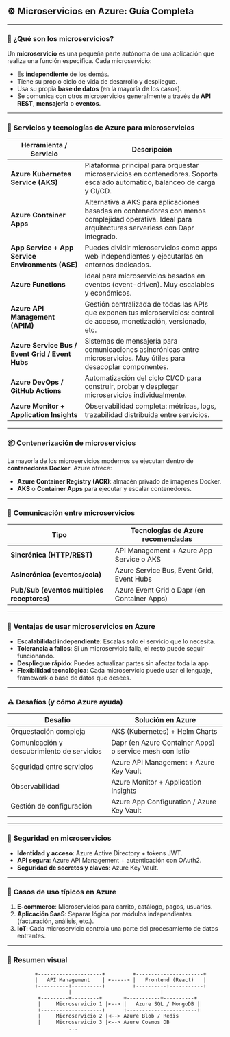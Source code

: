 

## ⚙️ **Microservicios en Azure: Guía Completa**

---

### 🧠 ¿Qué son los microservicios?

Un **microservicio** es una pequeña parte autónoma de una aplicación que realiza una función específica. Cada microservicio:

- Es **independiente** de los demás.
- Tiene su propio ciclo de vida de desarrollo y despliegue.
- Usa su propia **base de datos** (en la mayoría de los casos).
- Se comunica con otros microservicios generalmente a través de **API REST**, **mensajería** o **eventos**.

---

### 🧰 **Servicios y tecnologías de Azure para microservicios**

| Herramienta / Servicio                  | Descripción                                                                 |
|-----------------------------------------|-----------------------------------------------------------------------------|
| **Azure Kubernetes Service (AKS)**      | Plataforma principal para orquestar microservicios en contenedores. Soporta escalado automático, balanceo de carga y CI/CD. |
| **Azure Container Apps**               | Alternativa a AKS para aplicaciones basadas en contenedores con menos complejidad operativa. Ideal para arquitecturas serverless con Dapr integrado. |
| **App Service + App Service Environments (ASE)** | Puedes dividir microservicios como apps web independientes y ejecutarlas en entornos dedicados. |
| **Azure Functions**                    | Ideal para microservicios basados en eventos (event-driven). Muy escalables y económicos. |
| **Azure API Management (APIM)**        | Gestión centralizada de todas las APIs que exponen tus microservicios: control de acceso, monetización, versionado, etc. |
| **Azure Service Bus / Event Grid / Event Hubs** | Sistemas de mensajería para comunicaciones asincrónicas entre microservicios. Muy útiles para desacoplar componentes. |
| **Azure DevOps / GitHub Actions**      | Automatización del ciclo CI/CD para construir, probar y desplegar microservicios individualmente. |
| **Azure Monitor + Application Insights**| Observabilidad completa: métricas, logs, trazabilidad distribuida entre servicios. |

---

### 📦 **Contenerización de microservicios**

La mayoría de los microservicios modernos se ejecutan dentro de **contenedores Docker**. Azure ofrece:

- **Azure Container Registry (ACR)**: almacén privado de imágenes Docker.
- **AKS** o **Container Apps** para ejecutar y escalar contenedores.

---

### 🔁 **Comunicación entre microservicios**

| Tipo                   | Tecnologías de Azure recomendadas                            |
|------------------------|--------------------------------------------------------------|
| **Sincrónica (HTTP/REST)** | API Management + Azure App Service o AKS                         |
| **Asincrónica (eventos/cola)** | Azure Service Bus, Event Grid, Event Hubs                     |
| **Pub/Sub (eventos múltiples receptores)** | Azure Event Grid o Dapr (en Container Apps)                |

---

### 🧪 **Ventajas de usar microservicios en Azure**

- **Escalabilidad independiente**: Escalas solo el servicio que lo necesita.
- **Tolerancia a fallos**: Si un microservicio falla, el resto puede seguir funcionando.
- **Despliegue rápido**: Puedes actualizar partes sin afectar toda la app.
- **Flexibilidad tecnológica**: Cada microservicio puede usar el lenguaje, framework o base de datos que desees.

---

### ⚠️ **Desafíos (y cómo Azure ayuda)**

| Desafío                            | Solución en Azure                                                |
|------------------------------------|-------------------------------------------------------------------|
| Orquestación compleja              | AKS (Kubernetes) + Helm Charts                                    |
| Comunicación y descubrimiento de servicios | Dapr (en Azure Container Apps) o service mesh con Istio           |
| Seguridad entre servicios          | Azure API Management + Azure Key Vault                            |
| Observabilidad                     | Azure Monitor + Application Insights                              |
| Gestión de configuración           | Azure App Configuration / Azure Key Vault                         |

---

### 🔐 **Seguridad en microservicios**

- **Identidad y acceso**: Azure Active Directory + tokens JWT.
- **API segura**: Azure API Management + autenticación con OAuth2.
- **Seguridad de secretos y claves**: Azure Key Vault.

---

### 📘 **Casos de uso típicos en Azure**

1. **E-commerce**: Microservicios para carrito, catálogo, pagos, usuarios.
2. **Aplicación SaaS**: Separar lógica por módulos independientes (facturación, análisis, etc.).
3. **IoT**: Cada microservicio controla una parte del procesamiento de datos entrantes.

---

### 📌 **Resumen visual**

```plaintext
         +---------------------+         +----------------------+
         |   API Management    | <-----> |   Frontend (React)   |
         +----------+----------+         +----------+-----------+
                    |                             |
          +---------+---------+       +-----------+----------+
          |     Microservicio 1 |<--> |   Azure SQL / MongoDB |
          +--------------------+      +-----------------------+
          |     Microservicio 2 |<--> Azure Blob / Redis
          |     Microservicio 3 |<--> Azure Cosmos DB
                    ...
```


